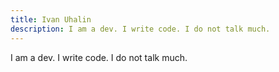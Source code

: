 ```yaml
---
title: Ivan Uhalin
description: I am a dev. I write code. I do not talk much.
---
```


I am a dev. I write code. I do not talk much.

